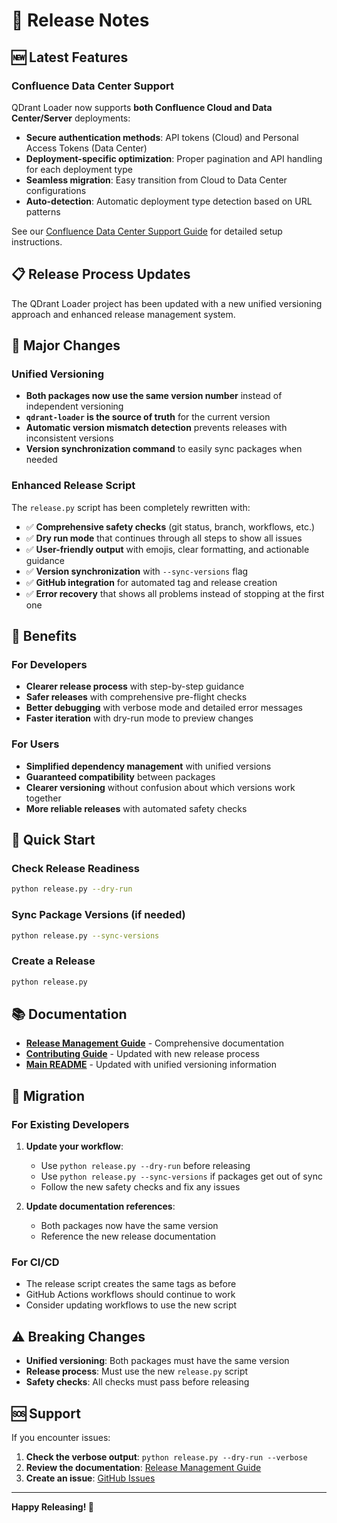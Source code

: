 # 🚀 Release Notes

## 🆕 Latest Features

### Confluence Data Center Support

QDrant Loader now supports **both Confluence Cloud and Data Center/Server** deployments:

- **Secure authentication methods**: API tokens (Cloud) and Personal Access Tokens (Data Center)
- **Deployment-specific optimization**: Proper pagination and API handling for each deployment type
- **Seamless migration**: Easy transition from Cloud to Data Center configurations
- **Auto-detection**: Automatic deployment type detection based on URL patterns

See our [Confluence Data Center Support Guide](./docs/ConfluenceDataCenterSupport.md) for detailed setup instructions.

## 📋 Release Process Updates

The QDrant Loader project has been updated with a new unified versioning approach and enhanced release management system.

## 🔄 Major Changes

### Unified Versioning

- **Both packages now use the same version number** instead of independent versioning
- **`qdrant-loader` is the source of truth** for the current version
- **Automatic version mismatch detection** prevents releases with inconsistent versions
- **Version synchronization command** to easily sync packages when needed

### Enhanced Release Script

The `release.py` script has been completely rewritten with:

- ✅ **Comprehensive safety checks** (git status, branch, workflows, etc.)
- ✅ **Dry run mode** that continues through all steps to show all issues
- ✅ **User-friendly output** with emojis, clear formatting, and actionable guidance
- ✅ **Version synchronization** with `--sync-versions` flag
- ✅ **GitHub integration** for automated tag and release creation
- ✅ **Error recovery** that shows all problems instead of stopping at the first one

## 🎯 Benefits

### For Developers

- **Clearer release process** with step-by-step guidance
- **Safer releases** with comprehensive pre-flight checks
- **Better debugging** with verbose mode and detailed error messages
- **Faster iteration** with dry-run mode to preview changes

### For Users

- **Simplified dependency management** with unified versions
- **Guaranteed compatibility** between packages
- **Clearer versioning** without confusion about which versions work together
- **More reliable releases** with automated safety checks

## 🚀 Quick Start

### Check Release Readiness

```bash
python release.py --dry-run
```

### Sync Package Versions (if needed)

```bash
python release.py --sync-versions
```

### Create a Release

```bash
python release.py
```

## 📚 Documentation

- **[Release Management Guide](./docs/RELEASE.md)** - Comprehensive documentation
- **[Contributing Guide](./docs/CONTRIBUTING.md)** - Updated with new release process
- **[Main README](./README.md)** - Updated with unified versioning information

## 🔧 Migration

### For Existing Developers

1. **Update your workflow**:
   - Use `python release.py --dry-run` before releasing
   - Use `python release.py --sync-versions` if packages get out of sync
   - Follow the new safety checks and fix any issues

2. **Update documentation references**:
   - Both packages now have the same version
   - Reference the new release documentation

### For CI/CD

- The release script creates the same tags as before
- GitHub Actions workflows should continue to work
- Consider updating workflows to use the new script

## ⚠️ Breaking Changes

- **Unified versioning**: Both packages must have the same version
- **Release process**: Must use the new `release.py` script
- **Safety checks**: All checks must pass before releasing

## 🆘 Support

If you encounter issues:

1. **Check the verbose output**: `python release.py --dry-run --verbose`
2. **Review the documentation**: [Release Management Guide](./docs/RELEASE.md)
3. **Create an issue**: [GitHub Issues](https://github.com/martin-papy/qdrant-loader/issues)

---

**Happy Releasing! 🎉**
